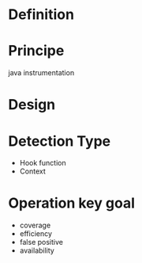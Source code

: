 # Definition

# Principe
 java instrumentation
 
 
# Design 
 
# Detection Type
- Hook function
- Context


# Operation key goal
 - coverage
 - efficiency
 - false positive
 - availability
